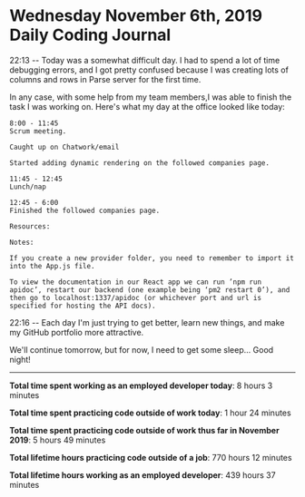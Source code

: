 # Wednesday November 6th, 2019 Daily Coding Journal

22:13 -- Today was a somewhat difficult day. I had to spend a lot of time debugging errors, and I got pretty confused because I was creating lots of columns and rows in Parse server for the first time.

In any case, with some help from my team members,I was able to finish the task I was working on. Here's what my day at the office looked like today:
```
8:00 - 11:45
Scrum meeting.

Caught up on Chatwork/email

Started adding dynamic rendering on the followed companies page.

11:45 - 12:45
Lunch/nap

12:45 - 6:00
Finished the followed companies page.

Resources:

Notes:

If you create a new provider folder, you need to remember to import it into the App.js file.

To view the documentation in our React app we can run ’npm run apidoc’, restart our backend (one example being ‘pm2 restart 0’), and then go to localhost:1337/apidoc (or whichever port and url is specified for hosting the API docs).
```
22:16 -- Each day I'm just trying to get better, learn new things, and make my GitHub portfolio more attractive.

We'll continue tomorrow, but for now, I need to get some sleep... Good night!
___
**Total time spent working as an employed developer today**: 8 hours 3 minutes

**Total time spent practicing code outside of work today**: 1 hour 24 minutes

**Total time spent practicing code outside of work thus far in November 2019**: 5 hours 49 minutes

**Total lifetime hours practicing code outside of a job**: 770 hours 12 minutes

**Total lifetime hours working as an employed developer**: 439 hours 37 minutes